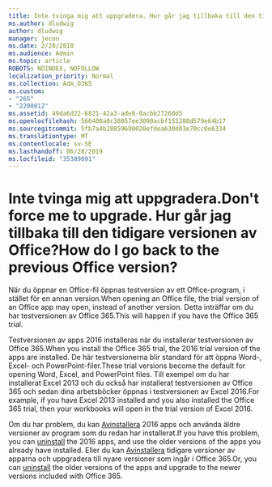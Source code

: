 ```yaml
---
title: Inte tvinga mig att uppgradera. Hur går jag tillbaka till den tidigare versionen av Office?
ms.author: dludwig
author: dludwig
manager: jecon
ms.date: 2/26/2018
ms.audience: Admin
ms.topic: article
ROBOTS: NOINDEX, NOFOLLOW
localization_priority: Normal
ms.collection: Adm_O365
ms.custom:
- "265"
- "2200012"
ms.assetid: 49da6d22-6821-42a3-ade8-8acbb27260d5
ms.openlocfilehash: 566408a0c38057ee3090acbf155288d579e64b17
ms.sourcegitcommit: 5fb7a4b28859690020efdea630d03e70cc0e6334
ms.translationtype: MT
ms.contentlocale: sv-SE
ms.lasthandoff: 06/28/2019
ms.locfileid: "35389091"
---
```

# <a name="dont-force-me-to-upgrade-how-do-i-go-back-to-the-previous-office-version"></a><span data-ttu-id="2cfe0-103">Inte tvinga mig att uppgradera.</span><span class="sxs-lookup"><span data-stu-id="2cfe0-103">Don't force me to upgrade.</span></span> <span data-ttu-id="2cfe0-104">Hur går jag tillbaka till den tidigare versionen av Office?</span><span class="sxs-lookup"><span data-stu-id="2cfe0-104">How do I go back to the previous Office version?</span></span>

<span data-ttu-id="2cfe0-105">När du öppnar en Office-fil öppnas testversion av ett Office-program, i stället för en annan version.</span><span class="sxs-lookup"><span data-stu-id="2cfe0-105">When opening an Office file, the trial version of an Office app may open, instead of another version.</span></span> <span data-ttu-id="2cfe0-106">Detta inträffar om du har testversionen av Office 365.</span><span class="sxs-lookup"><span data-stu-id="2cfe0-106">This will happen if you have the Office 365 trial.</span></span>
  
<span data-ttu-id="2cfe0-107">Testversionen av apps 2016 installeras när du installerar testversionen av Office 365.</span><span class="sxs-lookup"><span data-stu-id="2cfe0-107">When you install the Office 365 trial, the 2016 trial version of the apps are installed.</span></span> <span data-ttu-id="2cfe0-108">De här testversionerna blir standard för att öppna Word-, Excel- och PowerPoint-filer.</span><span class="sxs-lookup"><span data-stu-id="2cfe0-108">These trial versions become the default for opening Word, Excel, and PowerPoint files.</span></span> <span data-ttu-id="2cfe0-109">Till exempel om du har installerat Excel 2013 och du också har installerat testversionen av Office 365 och sedan dina arbetsböcker öppnas i testversionen av Excel 2016.</span><span class="sxs-lookup"><span data-stu-id="2cfe0-109">For example, if you have Excel 2013 installed and you also installed the Office 365 trial, then your workbooks will open in the trial version of Excel 2016.</span></span>
  
<span data-ttu-id="2cfe0-110">Om du har problem, du kan [Avinstallera](https://support.office.com/article/9dd49b83-264a-477a-8fcc-2fdf5dbf61d8.aspx) 2016 apps och använda äldre versioner av program som du redan har installerat.</span><span class="sxs-lookup"><span data-stu-id="2cfe0-110">If you have this problem, you can [uninstall](https://support.office.com/article/9dd49b83-264a-477a-8fcc-2fdf5dbf61d8.aspx) the 2016 apps, and use the older versions of the apps you already have installed.</span></span> <span data-ttu-id="2cfe0-111">Eller du kan [Avinstallera](https://support.office.com/article/9dd49b83-264a-477a-8fcc-2fdf5dbf61d8.aspx) tidigare versioner av apparna och uppgradera till nyare versioner som ingår i Office 365.</span><span class="sxs-lookup"><span data-stu-id="2cfe0-111">Or, you can [uninstall](https://support.office.com/article/9dd49b83-264a-477a-8fcc-2fdf5dbf61d8.aspx) the older versions of the apps and upgrade to the newer versions included with Office 365.</span></span>
